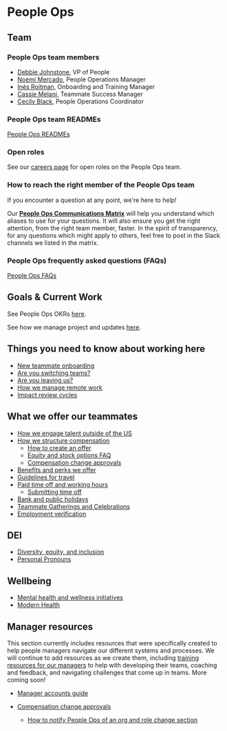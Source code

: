 # People Ops

## Team

### People Ops team members

- [Debbie Johnstone](../team/index.md#debbie-johnstone), VP of People
- [Noemi Mercado](../team/index.md#noemi-mercado), People Operations Manager
- [Inés Roitman](../team/index.md#in%c3%a9s-roitman), Onboarding and Training Manager
- [Cassie Melani](../team/index.md#cassie-melani), Teammate Success Manager
- [Cecily Black](../team/index.md#cecily-black), People Operations Coordinator

### People Ops team READMEs

[People Ops READMEs](people-ops-bios.md)

### Open roles

See our [careers page](https://boards.greenhouse.io/sourcegraph91) for open roles on the People Ops team.

### How to reach the right member of the People Ops team

If you encounter a question at any point, we're here to help!

Our **[People Ops Communications Matrix](https://docs.google.com/spreadsheets/d/1JItBWbfKV9lr-LAmE19I0JMvu3Cvh0AdrEHDv-r1E2w/edit#gid=0)** will help you understand which aliases to use for your questions. It will also ensure you get the right attention, from the right team member, faster. In the spirit of transparency, for any questions which might apply to others, feel free to post in the Slack channels we listed in the matrix.

### People Ops frequently asked questions (FAQs)

[People Ops FAQs](people-ops-faqs.md)

## Goals & Current Work

See People Ops OKRs [here](../company/goals/2022_q3.md#people-ops).

See how we manage project and updates [here](people-ops-project-management.md).

## Things you need to know about working here

- [New teammate onboarding](onboarding/index.md)
- [Are you switching teams?](switching-teams.md)
- [Are you leaving us?](leaving.md)
- [How we manage remote work](../company/remote/index.md)
- [Impact review cycles](impact-reviews.md)

## What we offer our teammates

- [How we engage talent outside of the US](how-we-engage-talent-outside-the-us/index.md)
- [How we structure compensation](../benefits-pay-perks/pay-expenses/compensation/index.md)
  - [How to create an offer](../talent/hiring/index.md#making-an-offer)
  - [Equity and stock options FAQ](../benefits-pay-perks/pay-expenses/compensation/equity-faq.md)
  - [Compensation change approvals](../benefits-pay-perks/pay-expenses/compensation/compensation-change-approvals.md)
- [Benefits and perks we offer](../benefits-pay-perks/benefits-perks/index.md)
- [Guidelines for travel](../benefits-pay-perks/benefits-perks/travel/index.md)
- [Paid time off and working hours](../benefits-pay-perks/benefits-perks/time-off/index.md)
  - [Submitting time off](../benefits-pay-perks/benefits-perks/time-off/submitting-time-off.md)
- [Bank and public holidays](../benefits-pay-perks/benefits-perks/holidays.md)
- [Teammate Gatherings and Celebrations](../benefits-pay-perks/benefits-perks/celebrate.md)
- [Employment verification](employment_verification.md)

## DEI

- [Diversity, equity, and inclusion](../communication/dei.md)
- [Personal Pronouns](personal-pronouns.md)

## Wellbeing

- [Mental health and wellness initiatives](../benefits-pay-perks/benefits-perks/mental-health/index.md)
- [Modern Health](../benefits-pay-perks/benefits-perks/mental-health/modern-health.md)

## Manager resources

This section currently includes resources that were specifically created to help people managers navigate our different systems and processes. We will continue to add resources as we create them, including [training resources for our managers](../company/goals/2022_q3.md#people-ops) to help with developing their teams, coaching and feedback, and navigating challenges that come up in teams. More coming soon!

- [Manager accounts guide](manager-guide.md)

- [Compensation change approvals](../benefits-pay-perks/pay-expenses/compensation/compensation-change-approvals.md)

  - [How to notify People Ops of an org and role change section](manager-guide.md##how-to-notify-people-ops-of-an-org-and-role-change)
